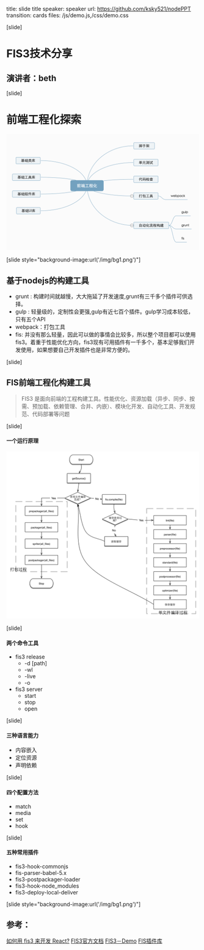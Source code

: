 title: slide title
speaker: speaker
url: https://github.com/ksky521/nodePPT
transition: cards
files: /js/demo.js,/css/demo.css

[slide]

# FIS3技术分享
## 演讲者：beth

[slide]

# 前端工程化探索
![Alt text](https://raw.githubusercontent.com/BETH-zhang/ppt/master/11.png)

[slide style="background-image:url('/img/bg1.png')"]

## 基于nodejs的构建工具
* grunt : 构建时间就越慢，大大拖延了开发速度,grunt有三千多个插件可供选择。
* gulp : 轻量级的，定制性会更强,gulp有近七百个插件。gulp学习成本较低，只有五个API
* webpack：打包工具
* fis: 并没有那么轻量，因此可以做的事情会比较多，所以整个项目都可以使用fis3。着重于性能优化方向，fis3现有可用插件有一千多个，基本足够我们开发使用，如果想要自己开发插件也是非常方便的。

[slide]
## FIS前端工程化构建工具
> FIS3 是面向前端的工程构建工具。性能优化、资源加载（异步、同步、按需、预加载、依赖管理、合并、内嵌）、模块化开发、自动化工具、开发规范、代码部署等问题

[slide]

#### 一个运行原理
![Alt text](https://raw.githubusercontent.com/BETH-zhang/ppt/master/fis-compile-flow.png)

[slide]

#### 两个命令工具
* fis3 release
    - -d [path]
    - -wl 
    - -live
    - -o
* fis3 server 
    - start
    - stop
    - open

[slide]

#### 三种语言能力
* 内容嵌入
* 定位资源
* 声明依赖

[slide]

#### 四个配置方法
* match
* media
* set
* hook

[slide]

#### 五种常用插件
* fis3-hook-commonjs
* fis-parser-babel-5.x
* fis3-postpackager-loader
* fis3-hook-node_modules
* fis3-deploy-local-deliver

[slide style="background-image:url('/img/bg1.png')"]

## 参考：
[如何用 fis3 来开发 React?](http://fex.baidu.com/blog/2016/04/develop-react-with-fis3/)
[FIS3官方文档](http://fis.baidu.com/)
[FIS3－Demo](https://github.com/fex-team/fis3-demo)
[FIS插件库](http://fis.baidu.com/fis3/docs/common-plugin.html)



